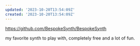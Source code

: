 ```yaml
---
updated: '2023-10-20T13:54:09Z'
created: '2023-10-20T13:54:09Z'
---
```

https://github.com/BespokeSynth/BespokeSynth

my favorite synth to play with, completely free and a lot of fun.